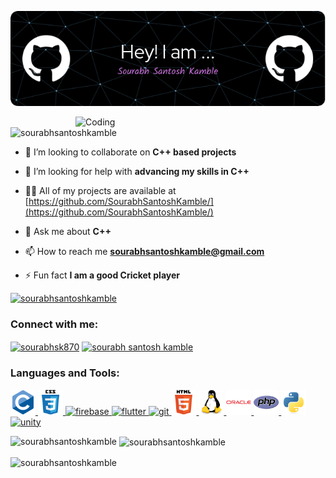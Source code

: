   ![Header](./github-header-image.png)

<img align="right" alt="Coding" width="400" src="https://user-images.githubusercontent.com/55389276/140866485-8fb1c876-9a8f-4d6a-98dc-08c4981eaf70.gif"/>

<p align="left"> <img src="https://komarev.com/ghpvc/?username=sourabhsantoshkamble&label=Profile%20views&color=0e75b6&style=flat" alt="sourabhsantoshkamble" /> </p>

- 👯 I’m looking to collaborate on **C++ based projects**

- 🤝 I’m looking for help with **advancing my skills in C++**

- 👨‍💻 All of my projects are available at [https://github.com/SourabhSantoshKamble/](https://github.com/SourabhSantoshKamble/)

- 💬 Ask me about **C++**

- 📫 How to reach me **sourabhsantoshkamble@gmail.com**

- ⚡ Fun fact **I am a good Cricket player**

<p align="left"> <a href="https://github.com/ryo-ma/github-profile-trophy"><img src="https://github-profile-trophy.vercel.app/?username=sourabhsantoshkamble" alt="sourabhsantoshkamble" /></a> </p>

<h3 align="left">Connect with me:</h3>
<p align="left">
<a href="https://twitter.com/sourabhsk870" target="blank"><img align="center" src="https://raw.githubusercontent.com/rahuldkjain/github-profile-readme-generator/master/src/images/icons/Social/twitter.svg" alt="sourabhsk870" height="30" width="40" /></a>
<a href="https://www.linkedin.com/in/sourabh-santosh-kamble" target="blank"><img align="center" src="https://raw.githubusercontent.com/rahuldkjain/github-profile-readme-generator/master/src/images/icons/Social/linked-in-alt.svg" alt="sourabh santosh kamble" height="30" width="40" /></a>
</p>

<h3 align="left">Languages and Tools:</h3>
<p align="left"> <a href="https://www.cprogramming.com/" target="_blank" rel="noreferrer"> <img src="https://raw.githubusercontent.com/devicons/devicon/master/icons/c/c-original.svg" alt="c" width="40" height="40"/> </a> <a href="https://www.w3schools.com/css/" target="_blank" rel="noreferrer"> <img src="https://raw.githubusercontent.com/devicons/devicon/master/icons/css3/css3-original-wordmark.svg" alt="css3" width="40" height="40"/> </a> <a href="https://firebase.google.com/" target="_blank" rel="noreferrer"> <img src="https://www.vectorlogo.zone/logos/firebase/firebase-icon.svg" alt="firebase" width="40" height="40"/> </a> <a href="https://flutter.dev" target="_blank" rel="noreferrer"> <img src="https://www.vectorlogo.zone/logos/flutterio/flutterio-icon.svg" alt="flutter" width="40" height="40"/> </a> <a href="https://git-scm.com/" target="_blank" rel="noreferrer"> <img src="https://www.vectorlogo.zone/logos/git-scm/git-scm-icon.svg" alt="git" width="40" height="40"/> </a> <a href="https://www.w3.org/html/" target="_blank" rel="noreferrer"> <img src="https://raw.githubusercontent.com/devicons/devicon/master/icons/html5/html5-original-wordmark.svg" alt="html5" width="40" height="40"/> </a> <a href="https://www.linux.org/" target="_blank" rel="noreferrer"> <img src="https://raw.githubusercontent.com/devicons/devicon/master/icons/linux/linux-original.svg" alt="linux" width="40" height="40"/> </a> <a href="https://www.oracle.com/" target="_blank" rel="noreferrer"> <img src="https://raw.githubusercontent.com/devicons/devicon/master/icons/oracle/oracle-original.svg" alt="oracle" width="40" height="40"/> </a> <a href="https://www.php.net" target="_blank" rel="noreferrer"> <img src="https://raw.githubusercontent.com/devicons/devicon/master/icons/php/php-original.svg" alt="php" width="40" height="40"/> </a> <a href="https://www.python.org" target="_blank" rel="noreferrer"> <img src="https://raw.githubusercontent.com/devicons/devicon/master/icons/python/python-original.svg" alt="python" width="40" height="40"/> </a> <a href="https://unity.com/" target="_blank" rel="noreferrer"> <img src="https://www.vectorlogo.zone/logos/unity3d/unity3d-icon.svg" alt="unity" width="40" height="40"/> </a> </p>

<p><img align="left" src="https://github-readme-stats.vercel.app/api/top-langs?username=sourabhsantoshkamble&show_icons=true&locale=en&layout=compact" alt="sourabhsantoshkamble" /></p>

<p>&nbsp;<img align="center" src="https://github-readme-stats.vercel.app/api?username=sourabhsantoshkamble&show_icons=true&locale=en" alt="sourabhsantoshkamble" /></p>

<p><img align="center" src="https://github-readme-streak-stats.herokuapp.com/?user=sourabhsantoshkamble&" alt="sourabhsantoshkamble" /></p>
